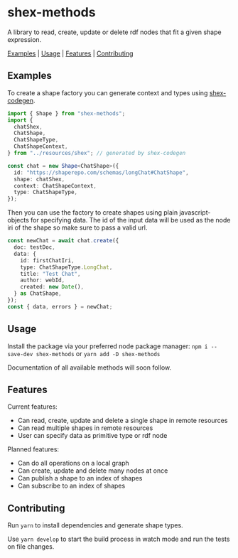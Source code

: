 # shex-methods

A library to read, create, update or delete rdf nodes that fit a given shape expression.

[Examples](#examples) | [Usage](#usage) | [Features](#features) | [Contributing](#contributing)

## Examples

To create a shape factory you can generate context and types using [shex-codegen](https://github.com/ludwigschubi/shex-codegen/).
```typescript
import { Shape } from "shex-methods";
import {
  chatShex,
  ChatShape,
  ChatShapeType,
  ChatShapeContext,
} from "../resources/shex"; // generated by shex-codegen

const chat = new Shape<ChatShape>({
  id: "https://shaperepo.com/schemas/longChat#ChatShape",
  shape: chatShex,
  context: ChatShapeContext,
  type: ChatShapeType,
});
```

Then you can use the factory to create shapes using plain javascript-objects for specifying data. The id of the input data will be used as the node iri of the shape so make sure to pass a valid url.
```typescript
const newChat = await chat.create({
  doc: testDoc,
  data: {
    id: firstChatIri,
    type: ChatShapeType.LongChat,
    title: "Test Chat",
    author: webId,
    created: new Date(),
  } as ChatShape,
});
const { data, errors } = newChat;
```

## Usage

Install the package via your preferred node package manager:
`npm i --save-dev shex-methods` or `yarn add -D shex-methods`

Documentation of all available methods will soon follow.

## Features

Current features:
* Can read, create, update and delete a single shape in remote resources
* Can read multiple shapes in remote resources
* User can specify data as primitive type or rdf node

Planned features:
* Can do all operations on a local graph
* Can create, update and delete many nodes at once
* Can publish a shape to an index of shapes
* Can subscribe to an index of shapes

## Contributing

Run `yarn` to install dependencies and generate shape types.

Use `yarn develop` to start the build process in watch mode and run the tests on file changes.
